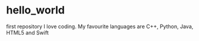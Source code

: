 # hello_world
first repository
I love coding. My favourite languages are C++, Python, Java, HTML5 and Swift
